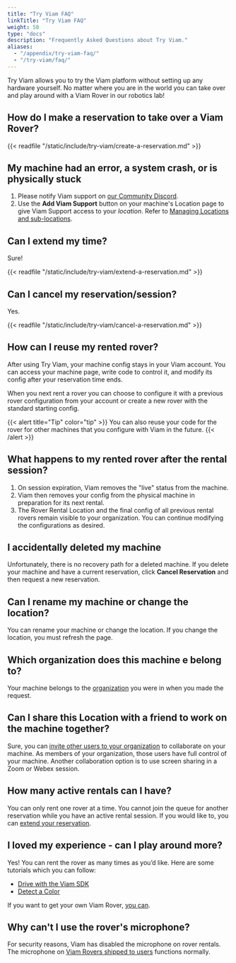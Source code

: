 ```yaml
---
title: "Try Viam FAQ"
linkTitle: "Try Viam FAQ"
weight: 50
type: "docs"
description: "Frequently Asked Questions about Try Viam."
aliases:
  - "/appendix/try-viam-faq/"
  - "/try-viam/faq/"
---
```


Try Viam allows you to try the Viam platform without setting up any hardware yourself.
No matter where you are in the world you can take over and play around with a Viam Rover in our robotics lab!

## How do I make a reservation to take over a Viam Rover?

{{< readfile "/static/include/try-viam/create-a-reservation.md" >}}

## My machine had an error, a system crash, or is physically stuck

1. Please notify Viam support on [our Community Discord](https://discord.gg/viam).
2. Use the **Add Viam Support** button on your machine's Location page to give Viam Support access to your _location_.
   Refer to [Managing Locations and sub-locations](/fleet/locations/).

## Can I extend my time?

Sure!

{{< readfile "/static/include/try-viam/extend-a-reservation.md" >}}

## Can I cancel my reservation/session?

Yes.

{{< readfile "/static/include/try-viam/cancel-a-reservation.md" >}}

## How can I reuse my rented rover?

After using Try Viam, your machine config stays in your Viam account.
You can access your machine page, write code to control it, and modify its config after your reservation time ends.

When you next rent a rover you can choose to configure it with a previous rover configuration from your account or create a new rover with the standard starting config.

{{< alert title="Tip" color="tip" >}}
You can also reuse your code for the rover for other machines that you configure with Viam in the future.
{{< /alert >}}

## What happens to my rented rover after the rental session?

1. On session expiration, Viam removes the "live" status from the machine.
2. Viam then removes your config from the physical machine in preparation for its next rental.
3. The Rover Rental Location and the final config of all previous rental rovers remain visible to your organization.
   You can continue modifying the configurations as desired.

## I accidentally deleted my machine

Unfortunately, there is no recovery path for a deleted machine.
If you delete your machine and have a current reservation, click **Cancel Reservation** and then request a new reservation.

## Can I rename my machine or change the location?

You can rename your machine or change the location.
If you change the location, you must refresh the page.

## Which organization does this machine e belong to?

Your machine belongs to the [organization](/fleet/organizations/) you were in when you made the request.

## Can I share this Location with a friend to work on the machine together?

Sure, you can [invite other users to your organization](/fleet/locations/) to collaborate on your machine.
As members of your organization, those users have full control of your machine.
Another collaboration option is to use screen sharing in a Zoom or Webex session.

## How many active rentals can I have?

You can only rent one rover at a time.
You cannot join the queue for another reservation while you have an active rental session.
If you would like to, you can [extend your reservation](/get-started/try-viam/faq/#can-i-extend-my-time).

## I loved my experience - can I play around more?

Yes! You can rent the rover as many times as you’d like.
Here are some tutorials which you can follow:

- [Drive with the Viam SDK](/tutorials/get-started/try-viam-sdk/)
- [Detect a Color](/tutorials/services/try-viam-color-detection/)

If you want to get your own Viam Rover, [you can](https://viam.com/resources/rover).

## Why can't I use the rover's microphone?

For security reasons, Viam has disabled the microphone on rover rentals.
The microphone on [Viam Rovers shipped to users](/get-started/try-viam/rover-resources/) functions normally.
